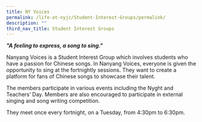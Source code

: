 ```yaml
---
title: NY Voices
permalink: /life-at-nyjc/Student-Interest-Groups/permalink/
description: ""
third_nav_title: Student Interest Groups
---
```

_**"A feeling to express, a song to sing."**_

Nanyang Voices is a Student Interest Group which involves students who have a passion for Chinese songs. In Nanyang Voices, everyone is given the opportunity to sing at the fortnightly sessions. They want to create a platform for fans of Chinese songs to showcase their talent.

The members participate in various events including the Nyght and Teachers’ Day. Members are also encouraged to participate in external singing and song writing competition.  
  

They meet once every fortnight, on a Tuesday, from 4:30pm to 6:30pm.
